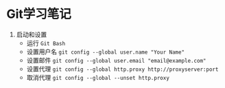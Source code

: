 # Git学习笔记

1. 启动和设置
	- 运行 `Git Bash`
	- 设置用户名 `git config --global user.name "Your Name"` 
	- 设置邮件   `git config --global user.email "email@example.com"`
	- 设置代理   `git config --global http.proxy http://proxyserver:port`
	- 取消代理   `git config --global --unset http.proxy`
	

	
